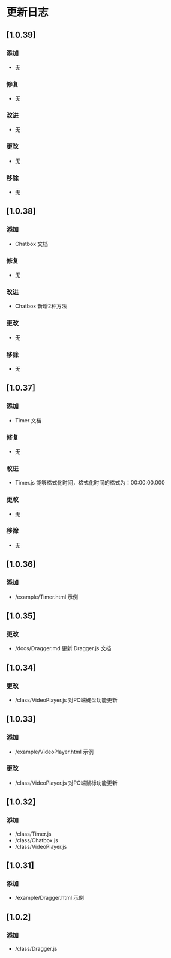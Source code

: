 # 更新日志

## [1.0.39]

### 添加
- 无

### 修复
- 无

### 改进
- 无

### 更改
- 无

### 移除
- 无

## [1.0.38]

### 添加
- Chatbox 文档

### 修复
- 无

### 改进
- Chatbox 新增2种方法

### 更改
- 无

### 移除
- 无

## [1.0.37]

### 添加
- Timer 文档

### 修复
- 无

### 改进
- Timer.js 能够格式化时间，格式化时间的格式为：00:00:00.000

### 更改
- 无

### 移除
- 无

## [1.0.36]

### 添加
- /example/Timer.html 示例

## [1.0.35]

### 更改
- /docs/Dragger.md 更新 Dragger.js 文档

## [1.0.34]

### 更改
- /class/VideoPlayer.js 对PC端键盘功能更新

## [1.0.33]

### 添加
- /example/VideoPlayer.html 示例

### 更改
- /class/VideoPlayer.js 对PC端鼠标功能更新

## [1.0.32]

### 添加
- /class/Timer.js
- /class/Chatbox.js
- /class/VideoPlayer.js

## [1.0.31]

### 添加
- /example/Dragger.html 示例

## [1.0.2]

### 添加
- /class/Dragger.js